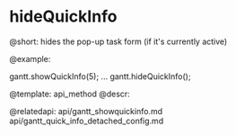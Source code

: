 hideQuickInfo
=============
@short: hides the pop-up task form (if it's currently active)
	
@example:

gantt.showQuickInfo(5);
...
gantt.hideQuickInfo();

@template:	api_method
@descr:

@relatedapi:
	api/gantt_showquickinfo.md
    api/gantt_quick_info_detached_config.md


